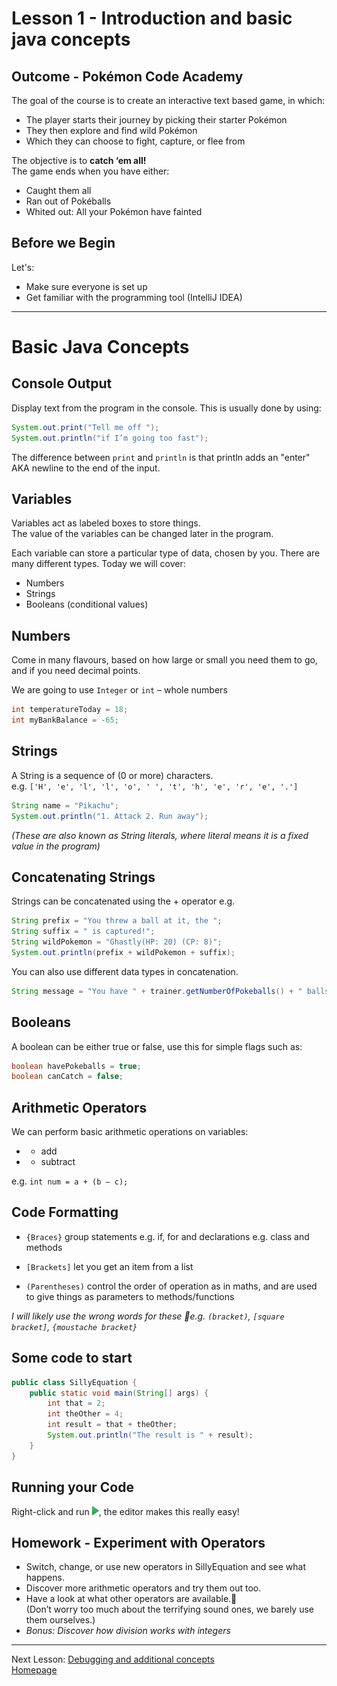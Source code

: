 # Lesson 1 - Introduction and basic java concepts

## Outcome - Pokémon Code Academy
The goal of the course is to create an interactive text based game, in which:
* The player starts their journey by picking their starter Pokémon
* They then explore and find wild Pokémon
* Which they can choose to fight, capture, or flee from

The objective is to **catch ‘em all!**  
The game ends when you have either:
* Caught them all
* Ran out of Pokéballs
* Whited out: All your Pokémon have fainted

## Before we Begin
Let's:
* Make sure everyone is set up
* Get familiar with the programming tool (IntelliJ IDEA)

---
# Basic Java Concepts

## Console Output
Display text from the program in the console. This is usually done by using:

```java
System.out.print("Tell me off ");
System.out.println("if I’m going too fast");
```

The difference between `print` and `println` is that println adds an "enter" AKA newline to the end of the input.

## Variables
Variables act as labeled boxes to store things.  
The value of the variables can be changed later in the program.  

Each variable can store a particular type of data, chosen by you.
 There are many different types. Today we will cover:
* Numbers
* Strings
* Booleans (conditional values)

## Numbers
Come in many flavours, based on how large or small you need them to go, and if you need decimal points.

We are going to use `Integer` or `int` – whole numbers

```java
int temperatureToday = 18;
int myBankBalance = -65;
```

## Strings
A String is a sequence of (0 or more) characters.  
e.g. ``['H', 'e', 'l', 'l', 'o', ' ', 't', 'h', 'e', 'r', 'e', '.']``

```java
String name = "Pikachu";
System.out.println("1. Attack 2. Run away");
```

*(These are also known as String literals, where literal means it is a fixed value in the program)*

## Concatenating Strings
Strings can be concatenated using the + operator e.g.

```java
String prefix = "You threw a ball at it, the ";
String suffix = " is captured!";
String wildPokemon = "Ghastly(HP: 20) (CP: 8)";
System.out.println(prefix + wildPokemon + suffix);
```

You can also use different data types in concatenation.

```java
String message = "You have " + trainer.getNumberOfPokeballs() + " balls left.";
```

## Booleans
A boolean can be either true or false, use this for simple flags such as:

```java
boolean havePokeballs = true;
boolean canCatch = false;
```

## Arithmetic Operators
We can perform basic arithmetic operations on variables:
* + add
* - subtract

e.g. `int num = a + (b – c);`

## Code Formatting
* `{Braces}` group statements e.g. if, for and declarations e.g. class and methods

* `[Brackets]` let you get an item from a list

* `(Parentheses)` control the order of operation as in maths, and are used to give things as parameters to methods/functions

*I will likely use the wrong words for these e.g. `(bracket)`, `[square bracket]`, `{moustache bracket}`*

## Some code to start
```java
public class SillyEquation {
    public static void main(String[] args) {
        int that = 2;
        int theOther = 4;
        int result = that + theOther;
        System.out.println("The result is " + result);
    }
}
```

## Running your Code
Right-click and run ![play](assets/intellij/run.png), the editor makes this really easy!

## Homework - Experiment with Operators
* Switch, change, or use new operators in SillyEquation and see what happens.
* Discover more arithmetic operators and try them out too.
* Have a look at what other operators are available.  
(Don’t worry too much about the terrifying sound ones, we barely use them ourselves.)
* *Bonus: Discover how division works with integers*

---
Next Lesson: [Debugging and additional concepts](lesson2.md)  
[Homepage](index.md)

